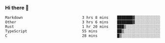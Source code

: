 ### Hi there 👋

<!--
**WShiBin/WShiBin** is a ✨ _special_ ✨ repository because its `README.md` (this file) appears on your GitHub profile.

Here are some ideas to get you started:

- 🔭 I’m currently working on ...
- 🌱 I’m currently learning ...
- 👯 I’m looking to collaborate on ...
- 🤔 I’m looking for help with ...
- 💬 Ask me about ...
- 📫 How to reach me: ...
- 😄 Pronouns: ...
- ⚡ Fun fact: ...
-->

<!--START_SECTION:waka-->

```txt
Markdown                           3 hrs 8 mins    ███████▓░░░░░░░░░░░░░░░░░   30.75 %
Other                              3 hrs 6 mins    ███████▓░░░░░░░░░░░░░░░░░   30.45 %
Rust                               1 hr 20 mins    ███▒░░░░░░░░░░░░░░░░░░░░░   13.14 %
TypeScript                         55 mins         ██▒░░░░░░░░░░░░░░░░░░░░░░   09.05 %
C                                  28 mins         █▒░░░░░░░░░░░░░░░░░░░░░░░   04.68 %
```

<!--END_SECTION:waka-->
